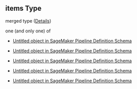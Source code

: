 ## items Type

merged type ([Details](pipeline-definition-definitions-conditionstep-properties-arguments-properties-ifsteps-items.md))

one (and only one) of

*   [Untitled object in SageMaker Pipeline Definition Schema](pipeline-definition-definitions-trainingstep.md "check type definition")

*   [Untitled object in SageMaker Pipeline Definition Schema](pipeline-definition-definitions-failstep.md "check type definition")

*   [Untitled object in SageMaker Pipeline Definition Schema](pipeline-definition-definitions-processingstep.md "check type definition")

*   [Untitled object in SageMaker Pipeline Definition Schema](pipeline-definition-definitions-transformstep.md "check type definition")

*   [Untitled object in SageMaker Pipeline Definition Schema](pipeline-definition-definitions-registermodelstep.md "check type definition")
